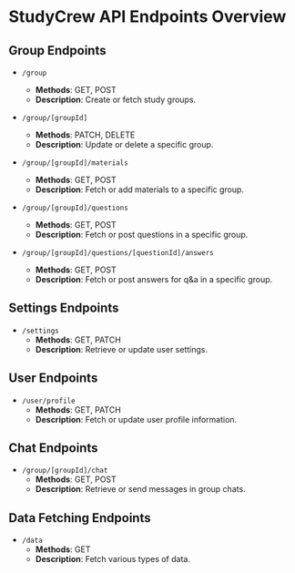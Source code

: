 # StudyCrew API Endpoints Overview

## Group Endpoints

- `/group`
  - **Methods**: GET, POST
  - **Description**: Create or fetch study groups.
  
- `/group/[groupId]`
  - **Methods**: PATCH, DELETE
  - **Description**: Update or delete a specific group.
  
- `/group/[groupId]/materials`
  - **Methods**: GET, POST
  - **Description**: Fetch or add materials to a specific group.
  
- `/group/[groupId]/questions`
  - **Methods**: GET, POST
  - **Description**: Fetch or post questions in a specific group.

- `/group/[groupId]/questions/[questionId]/answers`
  - **Methods**: GET, POST
  - **Description**: Fetch or post answers for q&a in a specific group.

## Settings Endpoints

- `/settings`
  - **Methods**: GET, PATCH
  - **Description**: Retrieve or update user settings.

## User Endpoints

- `/user/profile`
  - **Methods**: GET, PATCH
  - **Description**: Fetch or update user profile information.

## Chat Endpoints

- `/group/[groupId]/chat`
  - **Methods**: GET, POST
  - **Description**: Retrieve or send messages in group chats.

## Data Fetching Endpoints

- `/data`
  - **Methods**: GET
  - **Description**: Fetch various types of data.
